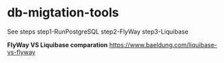 # db-migtation-tools

See steps 
step1-RunPostgreSQL
step2-FlyWay
step3-Liquibase


<b>FlyWay VS Liquibase comparation</b>
https://www.baeldung.com/liquibase-vs-flyway
